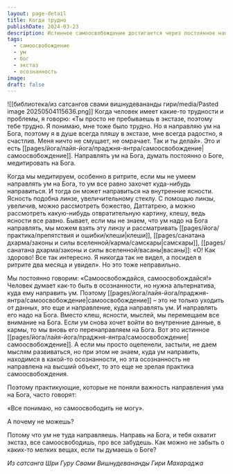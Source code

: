 ```yaml
---
layout: page-detail
title: Когда трудно
publishDate: 2024-03-23
description: Истинное самоосвобождение достигается через постоянное направление ума на Бога - это приносит радость и экстаз, избавляет от трудностей. Если ум не направлен на высший объект, он склонен зацикливаться на внутренних проблемах и клешах. Важно не просто быть осознанным, а иметь правильное направление ума, иначе практика не будет зрелой.
tags:
  - самоосвобождение
  - ум
  - бог
  - экстаз
  - осознанность
image: 
draft: false
---
```

![[библиотека/из сатсангов свами вишнудевананды гири/media/Pasted image 20250504115636.png]]
 Когда человек имеет какие-то трудности и проблемы, я говорю: «Ты просто не пребываешь в экстазе, поэтому тебе трудно. Я понимаю, мне тоже было трудно. Но я направляю ум на Бога, поэтому я в душе всегда пляшу в экстазе, мне всегда радостно, я счастлив. Меня ничто не смущает, не омрачает. Так и ты делай». Это и есть [[pages/йога/лайя-йога/праджня-янтра/самоосвобождение|самоосвобождение]]. Направлять ум на Бога, думать постоянно о Боге, медитировать на Бога.

 Когда мы медитируем, особенно в ритрите, если мы не умеем направлять ум на Бога, то ум все равно захочет куда-нибудь направиться. И тогда он может направиться на внутренние ясности. Ясность подобна линзе, увеличительному стеклу. С помощью линзы, увеличив, можно рассмотреть божество, Даттатрею, а можно рассмотреть какую-нибудь отвратительную картину, клешу, ведь ясности все равно. Бывает, если мы не знаем, что ум надо на Бога направлять, мы можем взять эту линзу и рассматривать [[pages/йога/практика/препятствия и ошибки/клеши|клеши]], [[pages/санатана дхарма/законы и силы вселенной/карма/самскары|самскары]], [[pages/санатана дхарма/законы и силы вселенной/васаны|васаны]]: «О! Как здорово! Все так интересно. Я никогда так не видел, а посидел в ритрите два месяца и увидел». Но это тоже неправильно.

 Мы постоянно говорим: «Самоосвобождайся, самоосвобождайся!» Человек думает как-то быть в осознанности, но нужна альтернатива, куда ему направить ум. Поэтому [[pages/йога/лайя-йога/праджня-янтра/самоосвобождение|самоосвобождение]] – это не только уходить от данных, это еще и направление, куда направлять ум. И направлять его надо на Бога. Вместо клеш, ясности, мыслей, мы перемещаем все внимание на Бога. Если ум снова хочет войти во внутренние данные, в кармы, то мы вновь его перенаправляем на Бога. Вот это истинное [[pages/йога/лайя-йога/праджня-янтра/самоосвобождение|самоосвобождение]]. А если мы просто оцепенели, застыли, не даем мыслям развиваться, но при этом не знаем, куда ум направить, находимся в какой-то осознанности, но эта осознанность не направлена на высший объект, то это еще не зрелая практика самоосвобождения.

 Поэтому практикующие, которые не поняли важность направления ума на Бога, часто говорят:

 «Все понимаю, но самоосвободить не могу».

 А почему не можешь?

 Потому что ум не туда направляешь. Направь на Бога, и тебя охватит экстаз, все самоосвободишь, про все забудешь. Как можно не забыть о каких-то мелких вещах, если ты думаешь о Боге?

*Из сатсанга Шри Гуру Свами Вишнудевананды Гири Махараджа*